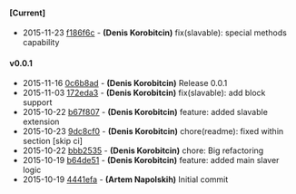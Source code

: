 
#### [Current]
 * 2015-11-23 [f186f6c](../../commit/f186f6c) - __(Denis Korobitcin)__ fix(slavable): special methods capability

#### v0.0.1
 * 2015-11-16 [0c6b8ad](../../commit/0c6b8ad) - __(Denis Korobitcin)__ Release 0.0.1
 * 2015-11-03 [172eda3](../../commit/172eda3) - __(Denis Korobitcin)__ fix(slavable): add block support
 * 2015-10-22 [b67f807](../../commit/b67f807) - __(Denis Korobitcin)__ feature: added slavable extension
 * 2015-10-23 [9dc8cf0](../../commit/9dc8cf0) - __(Denis Korobitcin)__ chore(readme): fixed within section [skip ci]
 * 2015-10-22 [bbb2535](../../commit/bbb2535) - __(Denis Korobitcin)__ chore: Big refactoring
 * 2015-10-19 [b64de51](../../commit/b64de51) - __(Denis Korobitcin)__ feature: added main slaver logic
 * 2015-10-19 [4441efa](../../commit/4441efa) - __(Artem Napolskih)__ Initial commit
